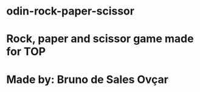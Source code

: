 # odin-rock-paper-scissor
# Rock, paper and scissor game made for TOP
# Made by: Bruno de Sales Ovçar